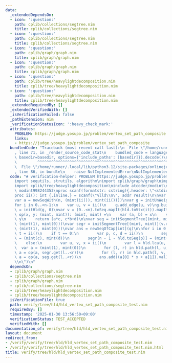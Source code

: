 ```yaml
---
data:
  _extendedDependsOn:
  - icon: ':question:'
    path: cplib/collections/segtree.nim
    title: cplib/collections/segtree.nim
  - icon: ':question:'
    path: cplib/collections/segtree.nim
    title: cplib/collections/segtree.nim
  - icon: ':question:'
    path: cplib/graph/graph.nim
    title: cplib/graph/graph.nim
  - icon: ':question:'
    path: cplib/graph/graph.nim
    title: cplib/graph/graph.nim
  - icon: ':question:'
    path: cplib/tree/heavylightdecomposition.nim
    title: cplib/tree/heavylightdecomposition.nim
  - icon: ':question:'
    path: cplib/tree/heavylightdecomposition.nim
    title: cplib/tree/heavylightdecomposition.nim
  _extendedRequiredBy: []
  _extendedVerifiedWith: []
  _isVerificationFailed: false
  _pathExtension: nim
  _verificationStatusIcon: ':heavy_check_mark:'
  attributes:
    PROBLEM: https://judge.yosupo.jp/problem/vertex_set_path_composite
    links:
    - https://judge.yosupo.jp/problem/vertex_set_path_composite
  bundledCode: "Traceback (most recent call last):\n  File \"/home/runner/.local/lib/python3.12/site-packages/onlinejudge_verify/documentation/build.py\"\
    , line 71, in _render_source_code_stat\n    bundled_code = language.bundle(stat.path,\
    \ basedir=basedir, options={'include_paths': [basedir]}).decode()\n          \
    \         ^^^^^^^^^^^^^^^^^^^^^^^^^^^^^^^^^^^^^^^^^^^^^^^^^^^^^^^^^^^^^^^^^^^^^^^^^^^^^^^^^\n\
    \  File \"/home/runner/.local/lib/python3.12/site-packages/onlinejudge_verify/languages/nim.py\"\
    , line 86, in bundle\n    raise NotImplementedError\nNotImplementedError\n"
  code: "# verification-helper: PROBLEM https://judge.yosupo.jp/problem/vertex_set_path_composite\n\
    import sequtils, strutils, algorithm\nimport cplib/graph/graph\nimport cplib/collections/segtree\n\
    import cplib/tree/heavylightdecomposition\ninclude atcoder/modint\ntype mint =\
    \ modint998244353\nproc scanf(formatstr: cstring){.header: \"<stdio.h>\", varargs.}\n\
    proc ii(): int {.inline.} = scanf(\"%lld\\n\", addr result)\n\nvar n, q = ii()\n\
    var a = newSeqWith(n, (mint(ii()), mint(ii())))\nvar g = initUnWeightedUnDirectedStaticGraph(n)\n\
    for i in 0..<n-1:\n    var u, v = ii()\n    g.add_edge(u, v)\ng.build\n\nvar hld\
    \ = initHld(g, 0)\nvar v = (0..<n).toSeq.mapIt(hld.toVtx(it)).mapIt(a[it])\nproc\
    \ op(x, y: (mint, mint)): (mint, mint) =\n    var (a, b) = x\n    var (c, d) =\
    \ y\n    return (a*c, c*b+d)\n\nvar seg = initSegmentTree[(mint, mint)](v, op,\
    \ (mint(1), mint(0)))\nvar segr = initSegmentTree[(mint, mint)](v.reversed, op,\
    \ (mint(1), mint(0)))\nvar ans = newSeqOfCap[int](q)\n\nfor i in 0..<q:\n    var\
    \ t = ii()\n    if t == 0:\n        var p, c, d = ii()\n        seg[hld.toSeq(p)]\
    \ = (mint(c), mint(d))\n        segr[n - 1 - hld.toSeq(p)] = (mint(c), mint(d))\n\
    \    else:\n        var u, v, x = ii()\n        var l = hld.lca(u, v)\n      \
    \  var a = (mint(1), mint(0))\n        for (l, r) in hld.path(l, u, true, true):\
    \ a = op(a, segr.get(l..<r))\n        for (l, r) in hld.path(l, v, false, false):\
    \ a = op(a, seg.get(l..<r))\n        ans.add((a[0] * x + a[1]).val)\necho ans.join(\"\
    \\n\")\n"
  dependsOn:
  - cplib/graph/graph.nim
  - cplib/collections/segtree.nim
  - cplib/graph/graph.nim
  - cplib/collections/segtree.nim
  - cplib/tree/heavylightdecomposition.nim
  - cplib/tree/heavylightdecomposition.nim
  isVerificationFile: true
  path: verify/tree/hld/hld_vertex_set_path_composite_test.nim
  requiredBy: []
  timestamp: '2025-01-30 13:56:50+09:00'
  verificationStatus: TEST_ACCEPTED
  verifiedWith: []
documentation_of: verify/tree/hld/hld_vertex_set_path_composite_test.nim
layout: document
redirect_from:
- /verify/verify/tree/hld/hld_vertex_set_path_composite_test.nim
- /verify/verify/tree/hld/hld_vertex_set_path_composite_test.nim.html
title: verify/tree/hld/hld_vertex_set_path_composite_test.nim
---
```

